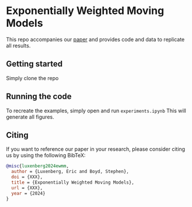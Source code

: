 # Exponentially Weighted Moving Models
This repo accompanies our [paper](XXX) and provides code and data to replicate all results.

## Getting started
Simply clone the repo

## Running the code
To recreate the examples, simply open and run ```experiments.ipynb```
This will generate all figures.

## Citing
If you want to reference our paper in your research, please consider citing us by using the following BibTeX:

```BibTeX
@misc{luxenberg2024ewmm,
  author = {Luxenberg, Eric and Boyd, Stephen},
  doi = {XXX},
  title = {Exponentially Weighted Moving Models},
  url = {XXX},
  year = {2024}
}
```
